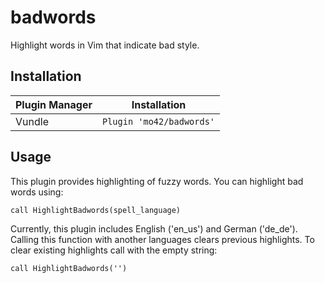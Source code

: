 # badwords
Highlight words in Vim that indicate bad style.

## Installation

| Plugin Manager | Installation |
| --- | --- |
|Vundle | `Plugin 'mo42/badwords'` |

## Usage

This plugin provides highlighting of fuzzy words. You can highlight bad words
using:

`call HighlightBadwords(spell_language)`

Currently, this plugin includes English ('en_us') and German ('de_de').
Calling this function with another languages clears previous highlights. To
clear existing highlights call with the empty string:

`call HighlightBadwords('')`

